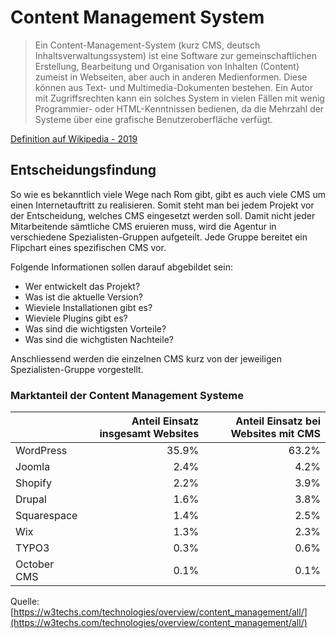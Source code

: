 # Content Management System
> Ein Content-Management-System (kurz CMS, deutsch Inhaltsverwaltungssystem) ist eine Software zur gemeinschaftlichen Erstellung, Bearbeitung und Organisation von Inhalten (Content) zumeist in Webseiten, aber auch in anderen Medienformen. Diese können aus Text- und Multimedia-Dokumenten bestehen. Ein Autor mit Zugriffsrechten kann ein solches System in vielen Fällen mit wenig Programmier- oder HTML-Kenntnissen bedienen, da die Mehrzahl der Systeme über eine grafische Benutzeroberfläche verfügt.

[Definition auf Wikipedia - 2019](https://de.wikipedia.org/wiki/Content-Management-System)

## Entscheidungsfindung
So wie es bekanntlich viele Wege nach Rom gibt, gibt es auch viele CMS um einen Internetauftritt zu realisieren. Somit steht man bei jedem Projekt vor der Entscheidung, welches CMS eingesetzt werden soll. Damit nicht jeder Mitarbeitende sämtliche CMS eruieren muss, wird die Agentur in verschiedene Spezialisten-Gruppen aufgeteilt. Jede Gruppe bereitet ein Flipchart eines spezifischen CMS vor.

Folgende Informationen sollen darauf abgebildet sein:

* Wer entwickelt das Projekt?
* Was ist die aktuelle Version?
* Wieviele Installationen gibt es?
* Wieviele Plugins gibt es?
* Was sind die wichtigsten Vorteile?
* Was sind die wichgtisten Nachteile?

Anschliessend werden die einzelnen CMS kurz von der jeweiligen Spezialisten-Gruppe vorgestellt.

### Marktanteil der Content Management Systeme

|             | Anteil Einsatz insgesamt Websites | Anteil Einsatz bei Websites mit CMS |
|-------------|---------------------------------:|------------------------------------:|
| WordPress   |                           35.9%  |                        63.2%        |
| Joomla      |                            2.4%  |                         4.2%        |
| Shopify     |                            2.2%  |                         3.9%        |
| Drupal      |                            1.6%  |                         3.8%        |
| Squarespace |                            1.4%  |                         2.5%        |
| Wix         |                            1.3%  |                         2.3%        |
| TYPO3       |                            0.3%  |                         0.6%        |
| October CMS |                            0.1%  |                         0.1%        |


Quelle: [https://w3techs.com/technologies/overview/content_management/all/](https://w3techs.com/technologies/overview/content_management/all/)